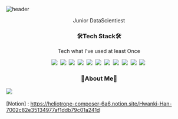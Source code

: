 ![header](https://capsule-render.vercel.app/api?type=slice&color=auto&height=300&section=header&text=PPANGPPANG&fontSize=90)
<p align="center"> Junior DataScientiest </p> 

<h3 align="center"> 🛠Tech Stack🛠 </h3> 

<p align="center"> Tech what I've used at least Once </p> 
<p align="center">
<img src="https://img.shields.io/badge/Python-3766AB?style=flat-square&logo=Python&logoColor=white"/></a>&nbsp <img src="https://img.shields.io/badge/pandas-150458?style=flat-square&logo=pandas&logoColor=white"/></a>&nbsp <img src="https://img.shields.io/badge/NumPy-013243?style=flat-square&logo=NumPy&logoColor=white"/></a>&nbsp  <img src="https://img.shields.io/badge/PyTorch-EE4C2C?style=flat-square&logo=PyTorch&logoColor=white"/></a>&nbsp <img src="https://img.shields.io/badge/TensorFlow-FF6F00?style=flat-square&logo=TensorFlow&logoColor=white"/></a>&nbsp <img src="https://img.shields.io/badge/RStudio-75AADB?style=flat-square&logo=RStudio&logoColor=white"/></a>&nbsp 
<img src="https://img.shields.io/badge/scikit-learn-F7931E?style=flat-square&logo=scikit-learn&logoColor=white"/></a>&nbsp <img src="https://img.shields.io/badge/Streamlit-FF4B4B?style=flat-square&logo=Streamlit&logoColor=white"/></a>&nbsp <img src="https://img.shields.io/badge/Tableau-E97627?style=flat-square&logo=Tableau&logoColor=white"/></a>&nbsp <img src="https://img.shields.io/badge/Figma-F24E1E?style=flat-square&logo=Figma&logoColor=white"/></a>&nbsp <img src="https://img.shields.io/badge/Jupyter-F37626?style=flat-square&logo=Jupyter&logoColor=white"/></a>&nbsp 


<h3 align="center"> 🥟About Me🥟 </h3> 
<img src="https://img.shields.io/badge/[Notion]-000000?style=flat-square&logo=Notion&logoColor=white"/></a>&nbsp 

[Notion] : https://heliotrope-composer-6a6.notion.site/Hwanki-Han-7002c82e35134977af1ddb79c01a241d
